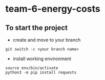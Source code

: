 # team-6-energy-costs

## To start the project

- create and move to your branch 

```Shell
git switch -c <your branch name>
```

- install working environment

```Shell
source env/bin/activate
python3 -m pip install requests
```
